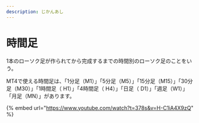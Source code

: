 ```yaml
---
description: じかんあし
---
```


# 時間足

1本のローソク足が作られてから完成するまでの時間別のローソク足のことをいう。

MT4で使える時間足は、「1分足（M1）」「5分足（M5）」「15分足（M15）」「30分足（M30）」「1時間足（ H1）」「4時間足（ H4）」「日足（ D1）」「週足（W1）」「月足（MN）」があります。



{% embed url="https://www.youtube.com/watch?t=378s&v=H-C1iA4X9zQ" %}
